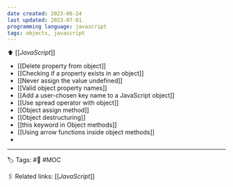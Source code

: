 ```yaml
---
date created: 2023-06-24
last updated: 2023-07-01
programming language: javascript
tags: objects, javascript
---
```

⬆ [[_JavaScript_]]

- [[Delete property from object]]
- [[Checking if a property exists in an object]]
- [[Never assign the value undefined]]
- [[Valid object property names]]
- [[Add a user-chosen key name to a JavaScript object]]
- [[Use spread operator with object]]
- [[Object assign method]]
- [[Object destructuring]]
- [[this keyword  in Object methods]]
- [[Using arrow functions inside object methods]]
- 


---
🏷 Tags: #🌱 #MOC

🖇 Related links:
[[_JavaScript_]]